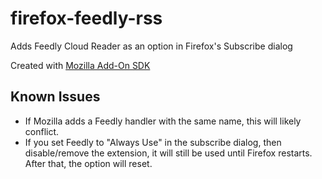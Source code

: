 firefox-feedly-rss
==================

Adds Feedly Cloud Reader as an option in Firefox's Subscribe dialog

Created with [Mozilla Add-On SDK](https://addons.mozilla.org/en-US/developers/docs/sdk/latest/ "Mozilla Add-On SDK")

Known Issues
------------

* If Mozilla adds a Feedly handler with the same name, this will likely conflict.
* If you set Feedly to "Always Use" in the subscribe dialog, then disable/remove the extension, it will still be used until Firefox restarts. After that, the option will reset.
